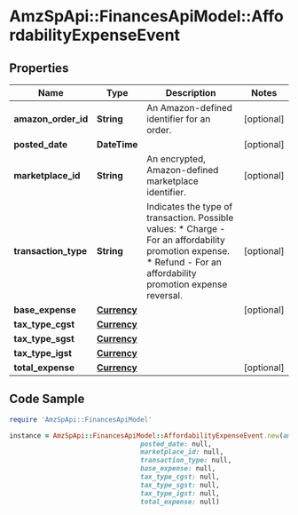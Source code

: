 # AmzSpApi::FinancesApiModel::AffordabilityExpenseEvent

## Properties

Name | Type | Description | Notes
------------ | ------------- | ------------- | -------------
**amazon_order_id** | **String** | An Amazon-defined identifier for an order. | [optional] 
**posted_date** | **DateTime** |  | [optional] 
**marketplace_id** | **String** | An encrypted, Amazon-defined marketplace identifier. | [optional] 
**transaction_type** | **String** | Indicates the type of transaction.   Possible values:  * Charge - For an affordability promotion expense.  * Refund - For an affordability promotion expense reversal. | [optional] 
**base_expense** | [**Currency**](Currency.md) |  | [optional] 
**tax_type_cgst** | [**Currency**](Currency.md) |  | 
**tax_type_sgst** | [**Currency**](Currency.md) |  | 
**tax_type_igst** | [**Currency**](Currency.md) |  | 
**total_expense** | [**Currency**](Currency.md) |  | [optional] 

## Code Sample

```ruby
require 'AmzSpApi::FinancesApiModel'

instance = AmzSpApi::FinancesApiModel::AffordabilityExpenseEvent.new(amazon_order_id: null,
                                 posted_date: null,
                                 marketplace_id: null,
                                 transaction_type: null,
                                 base_expense: null,
                                 tax_type_cgst: null,
                                 tax_type_sgst: null,
                                 tax_type_igst: null,
                                 total_expense: null)
```


